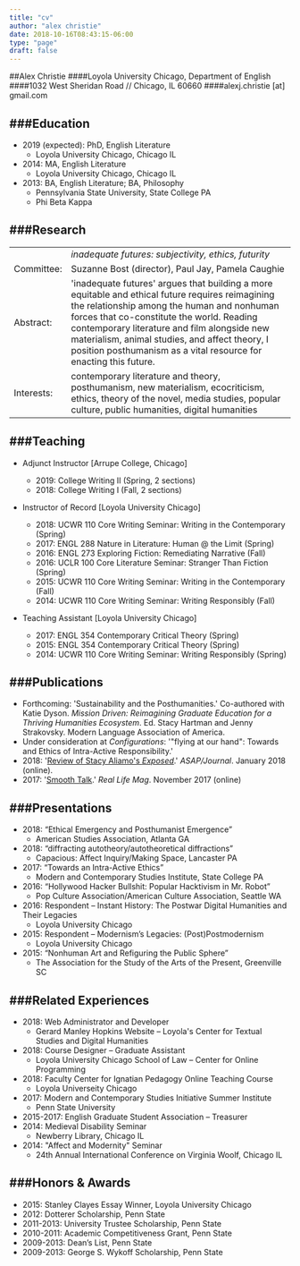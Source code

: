 ```yaml
---
title: "cv"
author: "alex christie"
date: 2018-10-16T08:43:15-06:00
type: "page"
draft: false
---
```

<div class="page cv">

##Alex Christie
####Loyola University Chicago, Department of English
####1032 West Sheridan Road // Chicago, IL 60660
####alexj.christie [at] gmail.com

###Education
---
- 2019 (expected): PhD, English Literature
  - Loyola University Chicago, Chicago IL
- 2014: MA, English Literature
  - Loyola University Chicago, Chicago IL
- 2013: BA, English Literature; BA, Philosophy
  - Pennsylvania State University, State College PA
  - Phi Beta Kappa

###Research
---
|                | |
| -------------- | :---------------- |
|                | *inadequate futures: subjectivity, ethics, futurity* |
| Committee:     | Suzanne Bost (director), Paul Jay, Pamela Caughie |
| Abstract:      | 'inadequate futures' argues that building a more equitable and ethical future requires reimagining the relationship among the human and nonhuman forces that co-constitute the world. Reading contemporary literature and film alongside new materialism, animal studies, and affect theory, I position posthumanism as a vital resource for enacting this future. |
| Interests:     | contemporary literature and theory, posthumanism, new materialism, ecocriticism, ethics, theory of the novel, media studies, popular culture, public humanities, digital humanities |

###Teaching
---
- Adjunct Instructor [Arrupe College, Chicago]
  - 2019: College Writing II (Spring, 2 sections)
  - 2018: College Writing I (Fall, 2 sections)

- Instructor of Record [Loyola University Chicago]
  - 2018: UCWR 110 Core Writing Seminar: Writing in the Contemporary (Spring)
  - 2017: ENGL 288 Nature in Literature: Human @ the Limit (Spring)
  - 2016: ENGL 273 Exploring Fiction: Remediating Narrative (Fall)
  - 2016: UCLR 100 Core Literature Seminar: Stranger Than Fiction (Spring)
  - 2015: UCWR 110 Core Writing Seminar: Writing in the Contemporary (Fall)
  - 2014: UCWR 110 Core Writing Seminar: Writing Responsibly (Fall)

- Teaching Assistant [Loyola University Chicago]
  - 2017: ENGL 354 Contemporary Critical Theory (Spring)
  - 2015: ENGL 354 Contemporary Critical Theory (Spring)
  - 2014: UCWR 110 Core Writing Seminar: Writing Responsibly (Spring)

###Publications
---
- Forthcoming: 'Sustainability and the Posthumanities.' Co-authored with Katie Dyson. *Mission Driven: Reimagining Graduate Education for a Thriving Humanities Ecosystem*. Ed. Stacy Hartman and Jenny Strakovsky. Modern Language Association of America.
- Under consideration at *Configurations*: '"flying at our hand": Towards and Ethics of Intra-Active Responsibility.'
- 2018: '[Review of Stacy Aliamo's *Exposed*](http://asapjournal.com/stacy-alaimos-exposed-environmental-politics-and-pleasures-in-posthuman-times-alex-christie/).' *ASAP/Journal*. January 2018 (online).
- 2017: '[Smooth Talk](http://reallifemag.com/smooth-talk/).' *Real Life Mag*. November 2017 (online)

###Presentations
---
- 2018:	“Ethical Emergency and Posthumanist Emergence”
  * American Studies Association, Atlanta GA
- 2018: “diffracting autotheory/autotheoretical diffractions”
  * Capacious: Affect Inquiry/Making Space, Lancaster PA  
- 2017: “Towards an Intra-Active Ethics”
  * Modern and Contemporary Studies Institute, State College PA
- 2016: “Hollywood Hacker Bullshit: Popular Hacktivism in Mr. Robot”
  * Pop Culture Association/American Culture Association, Seattle WA
- 2016: Respondent – Instant History: The Postwar Digital Humanities and Their Legacies
  * Loyola University Chicago
- 2015:	Respondent – Modernism’s Legacies: (Post)Postmodernism
  * Loyola University Chicago
- 2015: “Nonhuman Art and Refiguring the Public Sphere”
  * The Association for the Study of the Arts of the Present, Greenville SC

###Related Experiences
---
- 2018: Web Administrator and Developer
  - Gerard Manley Hopkins Website – Loyola's Center for Textual Studies and Digital Humanities
- 2018: Course Designer – Graduate Assistant
  - Loyola University Chicago School of Law – Center for Online Programming
- 2018: Faculty Center for Ignatian Pedagogy Online Teaching Course
  - Loyola Universeity Chicago
- 2017: Modern and Contemporary Studies Initiative Summer Institute
  - Penn State University
- 2015-2017: English Graduate Student Association – Treasurer
- 2014: Medieval Disability Seminar
  - Newberry Library, Chicago IL
- 2014: "Affect and Modernity" Seminar
  - 24th Annual International Conference on Virginia Woolf, Chicago IL

###Honors & Awards
---
- 2015: Stanley Clayes Essay Winner, Loyola University Chicago
- 2012: Dotterer Scholarship, Penn State
- 2011-2013: University Trustee Scholarship, Penn State
- 2010-2011: Academic Competitiveness Grant, Penn State
- 2009-2013: Dean’s List, Penn State
- 2009-2013: George S. Wykoff Scholarship, Penn State

</div>
